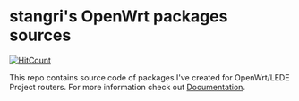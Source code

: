 # stangri's OpenWrt packages sources

[![HitCount](http://hits.dwyl.com/stangri/openwrt.svg)](http://hits.dwyl.com/stangri/openwrt)

This repo contains source code of packages I've created for OpenWrt/LEDE Project routers. For more information check out [Documentation](https://docs.openwrt.melmac.net).
